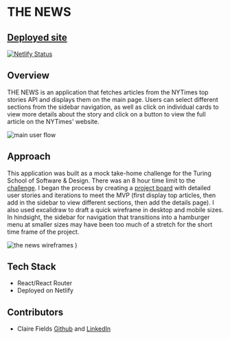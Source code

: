 # THE NEWS

## [Deployed site](https://the-news-2103.netlify.app/)

[![Netlify Status](https://api.netlify.com/api/v1/badges/f9b9f6a8-c0dd-46c5-8a63-189bf58b6c21/deploy-status)](https://app.netlify.com/sites/the-news-2103/deploys)

## Overview
THE NEWS is an application that fetches articles from the NYTimes top stories API and displays them on the main page. Users can select different sections from the sidebar navigation, as well as click on individual cards to view more details about the story and click on a button to view the full article on the NYTimes' website.

![main user flow](https://user-images.githubusercontent.com/79113236/133473287-22ec0964-bb39-459c-a2d0-9b9111e1a997.gif)

## Approach
This application was built as a mock take-home challenge for the Turing School of Software & Design. There was an 8 hour time limit to the [challenge](https://mod4.turing.edu/projects/take_home/take_home_fe). I began the process by creating a [project board](https://github.com/clairefields15/news-app/projects/1) with detailed user stories and iterations to meet the MVP (first display top articles, then add in the sidebar to view different sections, then add the details page). I also used excalidraw to draft a quick wireframe in desktop and mobile sizes.
In hindsight, the sidebar for navigation that transitions into a hamburger menu at smaller sizes may have been too much of a stretch for the short time frame of the project.

![the news wireframes](https://user-images.githubusercontent.com/79113236/133473764-27a6a988-a6e0-48ca-8e7a-53e03f9ccc92.png)
)

## Tech Stack
- React/React Router
- Deployed on Netlify

## Contributors
- Claire Fields [Github](https://github.com/clairefields15/) and [LinkedIn](https://www.linkedin.com/in/clairefields15/)

